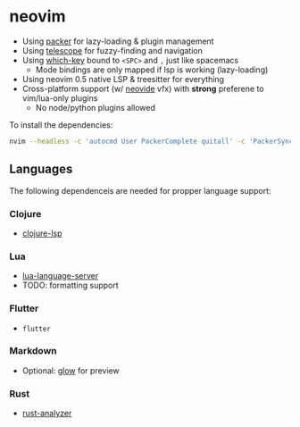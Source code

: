 # neovim

- Using [packer](https://github.com/wbthomason/packer.nvim) for lazy-loading & plugin management
- Using [telescope](https://github.com/nvim-telescope/telescope.nvim) for fuzzy-finding and navigation
- Using [which-key](https://github.com/folke/which-key.nvim) bound to `<SPC>` and `,` just like spacemacs
  - Mode bindings are only mapped if lsp is working (lazy-loading)
- Using neovim 0.5 native LSP & treesitter for everything
- Cross-platform support (w/ [neovide](https://github.com/Kethku/neovide) vfx) with **strong** preferene to vim/lua-only plugins
  - No node/python plugins allowed

To install the dependencies:

```sh
nvim --headless -c 'autocmd User PackerComplete quitall' -c 'PackerSync'
```

## Languages

The following dependenceis are needed for propper language support:

### Clojure

- [clojure-lsp](https://github.com/clojure-lsp/clojure-lsp)

### Lua

- [lua-language-server](https://github.com/sumneko/lua-language-server/)
- TODO: formatting support

### Flutter

- `flutter`

### Markdown

- Optional: [glow](https://github.com/charmbracelet/glow) for preview

### Rust 

- [rust-analyzer](https://github.com/rust-analyzer/rust-analyzer)

